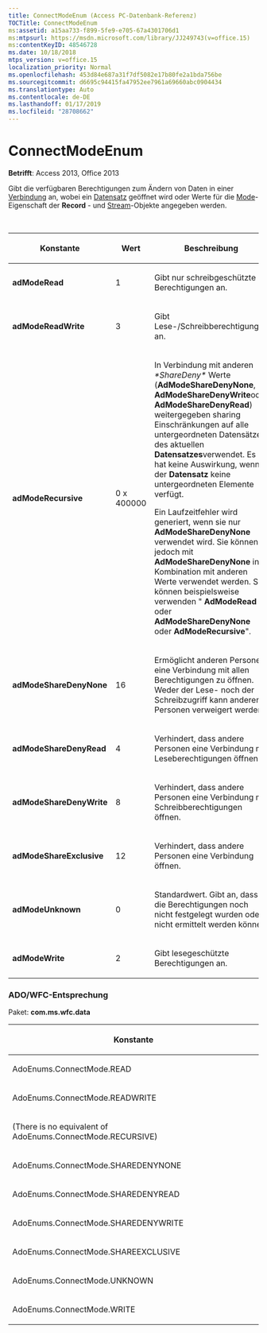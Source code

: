 ```yaml
---
title: ConnectModeEnum (Access PC-Datenbank-Referenz)
TOCTitle: ConnectModeEnum
ms:assetid: a15aa733-f899-5fe9-e705-67a4301706d1
ms:mtpsurl: https://msdn.microsoft.com/library/JJ249743(v=office.15)
ms:contentKeyID: 48546728
ms.date: 10/18/2018
mtps_version: v=office.15
localization_priority: Normal
ms.openlocfilehash: 453d84e687a31f7df5082e17b80fe2a1bda756be
ms.sourcegitcommit: d6695c94415fa47952ee7961a69660abc0904434
ms.translationtype: Auto
ms.contentlocale: de-DE
ms.lasthandoff: 01/17/2019
ms.locfileid: "28708662"
---
```

# <a name="connectmodeenum"></a>ConnectModeEnum

**Betrifft**: Access 2013, Office 2013

Gibt die verfügbaren Berechtigungen zum Ändern von Daten in einer [Verbindung](connection-object-ado.md) an, wobei ein [Datensatz](record-object-ado.md) geöffnet wird oder Werte für die [Mode](mode-property-ado.md)-Eigenschaft der **Record** - und [Stream](stream-object-ado.md)-Objekte angegeben werden.

<br/>

<table>
<colgroup>
<col style="width: 33%" />
<col style="width: 33%" />
<col style="width: 33%" />
</colgroup>
<thead>
<tr class="header">
<th><p>Konstante</p></th>
<th><p>Wert</p></th>
<th><p>Beschreibung</p></th>
</tr>
</thead>
<tbody>
<tr class="odd">
<td><p><strong>adModeRead</strong></p></td>
<td><p>1</p></td>
<td><p>Gibt nur schreibgeschützte Berechtigungen an.</p></td>
</tr>
<tr class="even">
<td><p><strong>adModeReadWrite</strong></p></td>
<td><p>3</p></td>
<td><p>Gibt Lese-/Schreibberechtigungen an.</p></td>
</tr>
<tr class="odd">
<td><p><strong>adModeRecursive</strong></p></td>
<td><p>0 x 400000</p></td>
<td><p>In Verbindung mit anderen <em>*ShareDeny*</em> Werte (<strong>AdModeShareDenyNone</strong>, <strong>AdModeShareDenyWrite</strong>oder <strong>AdModeShareDenyRead</strong>) weitergegeben sharing Einschränkungen auf alle untergeordneten Datensätze des aktuellen <strong>Datensatzes</strong>verwendet. Es hat keine Auswirkung, wenn der <strong>Datensatz</strong> keine untergeordneten Elemente verfügt.</p><p>Ein Laufzeitfehler wird generiert, wenn sie nur <strong>AdModeShareDenyNone</strong> verwendet wird. Sie können jedoch mit <strong>AdModeShareDenyNone</strong> in Kombination mit anderen Werte verwendet werden. Sie können beispielsweise verwenden &quot; <strong>AdModeRead</strong> oder <strong>AdModeShareDenyNone</strong> oder <strong>AdModeRecursive</strong>&quot;.</p></td>
</tr>
<tr class="even">
<td><p><strong>adModeShareDenyNone</strong></p></td>
<td><p>16</p></td>
<td><p>Ermöglicht anderen Personen, eine Verbindung mit allen Berechtigungen zu öffnen. Weder der Lese- noch der Schreibzugriff kann anderen Personen verweigert werden.</p></td>
</tr>
<tr class="odd">
<td><p><strong>adModeShareDenyRead</strong></p></td>
<td><p>4</p></td>
<td><p>Verhindert, dass andere Personen eine Verbindung mit Leseberechtigungen öffnen.</p></td>
</tr>
<tr class="even">
<td><p><strong>adModeShareDenyWrite</strong></p></td>
<td><p>8</p></td>
<td><p>Verhindert, dass andere Personen eine Verbindung mit Schreibberechtigungen öffnen.</p></td>
</tr>
<tr class="odd">
<td><p><strong>adModeShareExclusive</strong></p></td>
<td><p>12</p></td>
<td><p>Verhindert, dass andere Personen eine Verbindung öffnen.</p></td>
</tr>
<tr class="even">
<td><p><strong>adModeUnknown</strong></p></td>
<td><p>0</p></td>
<td><p>Standardwert. Gibt an, dass die Berechtigungen noch nicht festgelegt wurden oder nicht ermittelt werden können.</p></td>
</tr>
<tr class="odd">
<td><p><strong>adModeWrite</strong></p></td>
<td><p>2</p></td>
<td><p>Gibt lesegeschützte Berechtigungen an.</p></td>
</tr>
</tbody>
</table>


### <a name="adowfc-equivalent"></a>ADO/WFC-Entsprechung

Paket: **com.ms.wfc.data**

<table>
<colgroup>
<col style="width: 100%" />
</colgroup>
<thead>
<tr class="header">
<th><p>Konstante</p></th>
</tr>
</thead>
<tbody>
<tr class="odd">
<td><p>AdoEnums.ConnectMode.READ</p></td>
</tr>
<tr class="even">
<td><p>AdoEnums.ConnectMode.READWRITE</p></td>
</tr>
<tr class="odd">
<td><p>(There is no equivalent of AdoEnums.ConnectMode.RECURSIVE)</p></td>
</tr>
<tr class="even">
<td><p>AdoEnums.ConnectMode.SHAREDENYNONE</p></td>
</tr>
<tr class="odd">
<td><p>AdoEnums.ConnectMode.SHAREDENYREAD</p></td>
</tr>
<tr class="even">
<td><p>AdoEnums.ConnectMode.SHAREDENYWRITE</p></td>
</tr>
<tr class="odd">
<td><p>AdoEnums.ConnectMode.SHAREEXCLUSIVE</p></td>
</tr>
<tr class="even">
<td><p>AdoEnums.ConnectMode.UNKNOWN</p></td>
</tr>
<tr class="odd">
<td><p>AdoEnums.ConnectMode.WRITE</p></td>
</tr>
</tbody>
</table>

